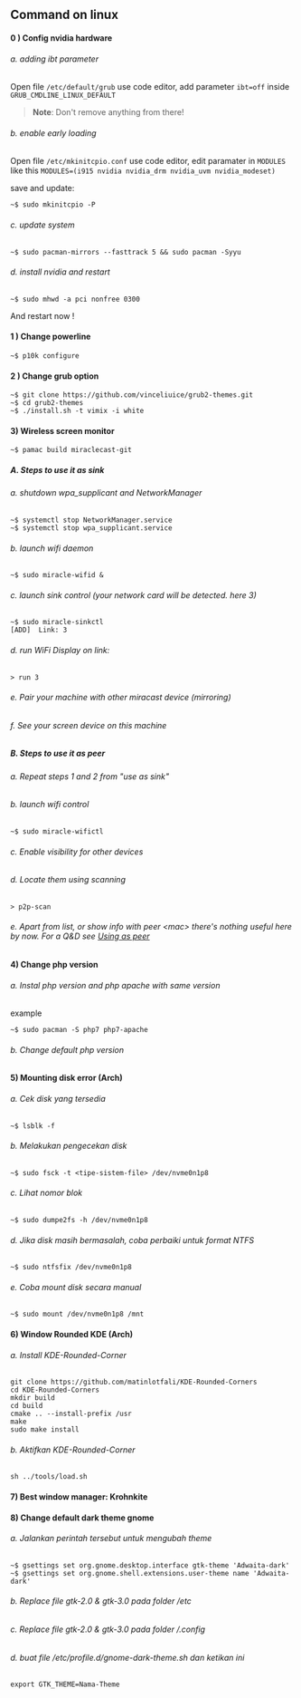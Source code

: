 ## Command on linux

#### 0 ) Config nvidia hardware

###### a. adding ibt parameter

Open file `/etc/default/grub` use code editor,
add parameter `ibt=off` inside `GRUB_CMDLINE_LINUX_DEFAULT`

> **Note**: Don't remove anything from there!

###### b. enable early loading

Open file `/etc/mkinitcpio.conf` use code editor,
edit paramater in `MODULES` like this `MODULES=(i915 nvidia nvidia_drm nvidia_uvm nvidia_modeset)`

save and update:

```
~$ sudo mkinitcpio -P
```

###### c. update system

```
~$ sudo pacman-mirrors --fasttrack 5 && sudo pacman -Syyu
```

###### d. install nvidia and restart

```
~$ sudo mhwd -a pci nonfree 0300
```

And restart now !

#### 1 ) Change powerline

```
~$ p10k configure
```

#### 2 ) Change grub option

```
~$ git clone https://github.com/vinceliuice/grub2-themes.git
~$ cd grub2-themes
~$ ./install.sh -t vimix -i white
```

#### 3) Wireless screen monitor

```
~$ pamac build miraclecast-git
```

##### A. Steps to use it as sink

###### a. shutdown wpa_supplicant and NetworkManager

```
~$ systemctl stop NetworkManager.service
~$ systemctl stop wpa_supplicant.service
```

###### b. launch wifi daemon

```
~$ sudo miracle-wifid &
```

###### c. launch sink control (your network card will be detected. here 3)

```
~$ sudo miracle-sinkctl
[ADD]  Link: 3
```

###### d. run WiFi Display on link:

```
> run 3
```

###### e. Pair your machine with other miracast device (mirroring)

###### f. See your screen device on this machine

##### B. Steps to use it as peer

###### a. Repeat steps 1 and 2 from "use as sink"

###### b. launch wifi control

```
~$ sudo miracle-wifictl
```

###### c. Enable visibility for other devices

###### d. Locate them using scanning

```
> p2p-scan
```

###### e. Apart from list, or show info with peer &lt;mac&gt; there's nothing useful here by now. For a Q&D see [Using as peer](https://github.com/albfan/miraclecast/issues/4)

#### 4) Change php version

###### a. Instal php version and php apache with same version

example

```
~$ sudo pacman -S php7 php7-apache
```

###### b. Change default php version

#### 5) Mounting disk error (Arch)

###### a. Cek disk yang tersedia

```
~$ lsblk -f
```

###### b. Melakukan pengecekan disk

```
~$ sudo fsck -t <tipe-sistem-file> /dev/nvme0n1p8
```

###### c. Lihat nomor blok

```
~$ sudo dumpe2fs -h /dev/nvme0n1p8
```

###### d. Jika disk masih bermasalah, coba perbaiki untuk format NTFS

```
~$ sudo ntfsfix /dev/nvme0n1p8
```

###### e. Coba mount disk secara manual

```
~$ sudo mount /dev/nvme0n1p8 /mnt
```

#### 6) Window Rounded KDE (Arch)

###### a. Install KDE-Rounded-Corner

```
git clone https://github.com/matinlotfali/KDE-Rounded-Corners
cd KDE-Rounded-Corners
mkdir build
cd build
cmake .. --install-prefix /usr
make
sudo make install
```

###### b. Aktifkan KDE-Rounded-Corner

```
sh ../tools/load.sh
```

#### 7) Best window manager: Krohnkite

#### 8) Change default dark theme gnome

###### a. Jalankan perintah tersebut untuk mengubah theme

```
~$ gsettings set org.gnome.desktop.interface gtk-theme 'Adwaita-dark'
~$ gsettings set org.gnome.shell.extensions.user-theme name 'Adwaita-dark'
```

###### b. Replace file gtk-2.0 & gtk-3.0 pada folder /etc

###### c. Replace file gtk-2.0 & gtk-3.0 pada folder /.config

###### d. buat file /etc/profile.d/gnome-dark-theme.sh dan ketikan ini

```
export GTK_THEME=Nama-Theme
```
